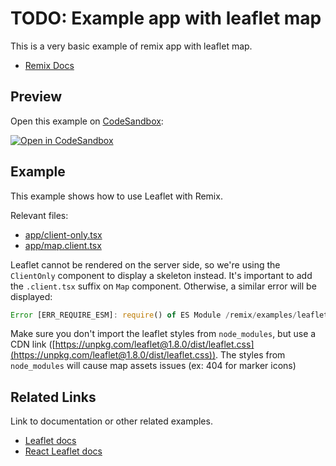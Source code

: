 # TODO: Example app with leaflet map

This is a very basic example of remix app with leaflet map.

- [Remix Docs](https://remix.run/docs)

## Preview

Open this example on [CodeSandbox](https://codesandbox.com):

[![Open in CodeSandbox](https://codesandbox.io/static/img/play-codesandbox.svg)](https://codesandbox.io/s/github/remix-run/remix/tree/main/examples/leaflet)

## Example

This example shows how to use Leaflet with Remix.

Relevant files:

- [app/client-only.tsx](app/client-only.tsx)
- [app/map.client.tsx](app/map.client.tsx)

Leaflet cannot be rendered on the server side, so we're using the `ClientOnly` component to display a skeleton instead.
It's important to add the `.client.tsx` suffix on `Map` component. Otherwise, a similar error will be displayed:

```js
Error [ERR_REQUIRE_ESM]: require() of ES Module /remix/examples/leaflet/node_modules/react-leaflet/lib/index.js from /remix/examples/leaflet/build/index.js not supported.
```

Make sure you don't import the leaflet styles from `node_modules`, but use a CDN link ([https://unpkg.com/leaflet@1.8.0/dist/leaflet.css](https://unpkg.com/leaflet@1.8.0/dist/leaflet.css)).
The styles from `node_modules` will cause map assets issues (ex: 404 for marker icons)

## Related Links

Link to documentation or other related examples.

- [Leaflet docs](https://leafletjs.com/download.html)
- [React Leaflet docs](https://react-leaflet.js.org/)

